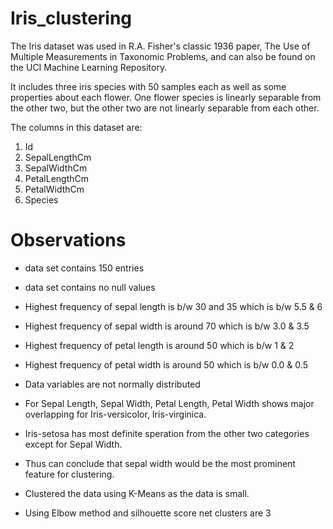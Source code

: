# Iris_clustering
 
The Iris dataset was used in R.A. Fisher's classic 1936 paper, The Use of Multiple Measurements in Taxonomic Problems, and can also be found on the UCI Machine Learning Repository.

It includes three iris species with 50 samples each as well as some properties about each flower. One flower species is linearly separable from the other two, but the other two are not linearly separable from each other.

The columns in this dataset are:

1. Id
2. SepalLengthCm
3. SepalWidthCm
4. PetalLengthCm
5. PetalWidthCm
6. Species


# Observations

* data set contains 150 entries
* data set contains no null values
* Highest frequency of sepal length is b/w 30 and 35 which is b/w 5.5 & 6
* Highest frequency of sepal width is around 70 which is b/w 3.0 & 3.5
* Highest frequency of petal length is around 50 which is b/w 1 & 2
* Highest frequency of petal width is around 50 which is b/w 0.0 & 0.5
* Data variables are not normally distributed
* For Sepal Length, Sepal Width, Petal Length, Petal Width shows major overlapping for Iris-versicolor, Iris-virginica.
* Iris-setosa has most definite speration from the other two categories except for Sepal Width.
* Thus can conclude that sepal width would be the most prominent feature for clustering.

* Clustered the data using K-Means as the data is small.
* Using Elbow method and silhouette score net clusters are 3

